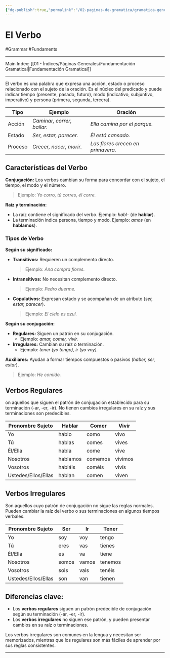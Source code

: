 ```yaml
---
{"dg-publish":true,"permalink":"/02-paginas-de-gramatica/gramatica-general/el-verbo/"}
---
```


# El Verbo
#Grammar  #Fundaments 
___
Main Index: [[01 - Índices/Páginas Generales/Fundamentación Gramatical\|Fundamentación Gramatical]]
___
El verbo es una palabra que expresa una acción, estado o proceso relacionado con el sujeto de la oración. Es el núcleo del predicado y puede indicar tiempo (presente, pasado, futuro), modo (indicativo, subjuntivo, imperativo) y persona (primera, segunda, tercera).

| Tipo    | Ejemplo                    | Oración                           |
| ------- | -------------------------- | --------------------------------- |
| Acción  | _Caminar, correr, bailar._ | _Ella camina por el parque._      |
| Estado  | _Ser, estar, parecer._     | _Él está cansado._                |
| Proceso | _Crecer, nacer, morir._    | _Las flores crecen en primavera._ |

## Características del Verbo
**Conjugación:** Los verbos cambian su forma para concordar con el sujeto, el tiempo, el modo y el número.

>Ejemplo: _Yo corro, tú corres, él corre._

**Raíz y terminación:**

- La raíz contiene el significado del verbo. Ejemplo: _habl-_ (de **hablar**).
- La terminación indica persona, tiempo y modo. Ejemplo: _amos_ (en **hablamos**).
### Tipos de Verbo
**Según su significado:**

- **Transitivos:** Requieren un complemento directo.
    > Ejemplo: _Ana compra flores._
- **Intransitivos:** No necesitan complemento directo.
    > Ejemplo: _Pedro duerme._
- **Copulativos:** Expresan estado y se acompañan de un atributo (_ser, estar, parecer_).
    >Ejemplo: _El cielo es azul._

**Según su conjugación:**

- **Regulares:** Siguen un patrón en su conjugación.
    - Ejemplo: _amar, comer, vivir._
- **Irregulares:** Cambian su raíz o terminación.
    - Ejemplo: _tener (yo tengo), ir (yo voy)._

**Auxiliares:** Ayudan a formar tiempos compuestos o pasivos (_haber, ser, estar_).
>Ejemplo: _He comido._

## Verbos Regulares
on aquellos que siguen el patrón de conjugación establecido para su terminación (-ar, -er, -ir). No tienen cambios irregulares en su raíz y sus terminaciones son predecibles.

| Pronombre Sujeto    | Hablar   | Comer   | Vivir   |
| ------------------- | -------- | ------- | ------- |
| Yo                  | hablo    | como    | vivo    |
| Tú                  | hablas   | comes   | vives   |
| Él/Ella             | habla    | come    | vive    |
| Nosotros            | hablamos | comemos | vivimos |
| Vosotros            | habláis  | coméis  | vivís   |
| Ustedes/Ellos/Ellas | hablan   | comen   | viven   |

## Verbos Irregulares
Son aquellos cuyo patrón de conjugación no sigue las reglas normales. Pueden cambiar la raíz del verbo o sus terminaciones en algunos tiempos verbales.

| Pronombre Sujeto    | Ser   | Ir    | Tener   |
| ------------------- | ----- | ----- | ------- |
| Yo                  | soy   | voy   | tengo   |
| Tú                  | eres  | vas   | tienes  |
| Él/Ella             | es    | va    | tiene   |
| Nosotros            | somos | vamos | tenemos |
| Vosotros            | sois  | vais  | tenéis  |
| Ustedes/Ellos/Ellas | son   | van   | tienen  |

## Diferencias clave:

- Los **verbos regulares** siguen un patrón predecible de conjugación según su terminación (-ar, -er, -ir).
- Los **verbos irregulares** no siguen ese patrón, y pueden presentar cambios en su raíz o terminaciones.

Los verbos irregulares son comunes en la lengua y necesitan ser memorizados, mientras que los regulares son más fáciles de aprender por sus reglas consistentes.


___